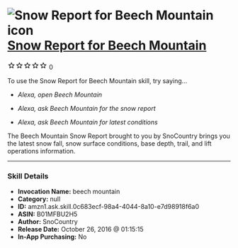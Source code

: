 # &nbsp;<img src="skill_icon" alt="Snow Report for Beech Mountain icon" width="36"> [Snow Report for Beech Mountain](http://alexa.amazon.com/#skills/amzn1.ask.skill.0c683ecf-98a4-4044-8a10-e7d98918f6a0)
![0 stars](../../images/ic_star_border_black_18dp_1x.png)![0 stars](../../images/ic_star_border_black_18dp_1x.png)![0 stars](../../images/ic_star_border_black_18dp_1x.png)![0 stars](../../images/ic_star_border_black_18dp_1x.png)![0 stars](../../images/ic_star_border_black_18dp_1x.png) 0

To use the Snow Report for Beech Mountain skill, try saying...

* *Alexa, open Beech Mountain*

* *Alexa, ask Beech Mountain for the snow report*

* *Alexa, ask Beech Mountain for latest conditions*

The Beech Mountain Snow Report brought to you by SnoCountry brings you the latest snow fall, snow surface conditions,  base depth, trail, and lift operations information.

***

### Skill Details

* **Invocation Name:** beech mountain
* **Category:** null
* **ID:** amzn1.ask.skill.0c683ecf-98a4-4044-8a10-e7d98918f6a0
* **ASIN:** B01MFBU2H5
* **Author:** SnoCountry
* **Release Date:** October 26, 2016 @ 01:15:15
* **In-App Purchasing:** No
